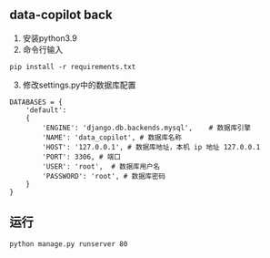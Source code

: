 ## data-copilot back

1. 安装python3.9
2. 命令行输入 
```
pip install -r requirements.txt
```
3. 修改settings.py中的数据库配置
```
DATABASES = {
    'default':
    {
        'ENGINE': 'django.db.backends.mysql',    # 数据库引擎
        'NAME': 'data_copilot', # 数据库名称
        'HOST': '127.0.0.1', # 数据库地址，本机 ip 地址 127.0.0.1
        'PORT': 3306, # 端口
        'USER': 'root',  # 数据库用户名
        'PASSWORD': 'root', # 数据库密码
    }
}
```
## 运行

```
python manage.py runserver 80
```
